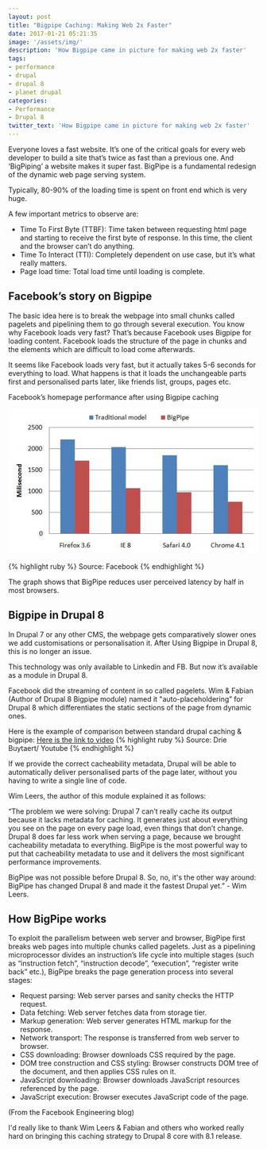 ```yaml
---
layout: post
title: "Bigpipe Caching: Making Web 2x Faster"
date: 2017-01-21 05:21:35
image: '/assets/img/'
description: 'How Bigpipe came in picture for making web 2x faster'
tags:
- performance
- drupal
- drupal 8
- planet drupal
categories:
- Performance
- Drupal 8
twitter_text: 'How Bigpipe came in picture for making web 2x faster'
---
```


Everyone loves a fast website. It’s one of the critical goals for every web developer to build a site that’s twice as fast than a previous one. And ‘BigPiping’ a website makes it super fast. BigPipe is a fundamental redesign of the dynamic web page serving system.

Typically, 80-90% of the loading time is spent on front end which is very huge.

A few important metrics to observe are:
- Time To First Byte (TTBF): Time taken between requesting html page and starting to receive the first byte of response. In this time, the client and the browser can’t do anything.
- Time To Interact (TTI): Completely dependent on use case, but it’s what really matters.
- Page load time: Total load time until loading is complete.

## Facebook’s story on Bigpipe
The basic idea here is to break the webpage into small chunks called pagelets and pipelining them to go through several execution. You know why Facebook loads very fast? That’s because Facebook uses Bigpipe for loading content. Facebook loads the structure of the page in chunks and the elements which are difficult to load come afterwards.

It seems like Facebook loads very fast, but it actually takes 5-6 seconds for everything to load. What happens is that it loads the unchangeable parts first and personalised parts later, like friends list, groups, pages etc.

Facebook’s homepage performance after using Bigpipe caching

![Bigpipe rating chart](/assets/img/2016-04-21-bigpipe-caching-making-webx-faster/bigpipe-chart.jpg)

{% highlight ruby %}
Source: Facebook
{% endhighlight %}

The graph shows that BigPipe reduces user perceived latency by half in most browsers.

## Bigpipe in Drupal 8
In Drupal 7 or any other CMS, the webpage gets comparatively slower ones we add customisations or personalisation it. After Using Bigpipe in Drupal 8, this is no longer an issue.

This technology was only available to Linkedin and FB. But now it’s available as a module in Drupal 8.

Facebook did the streaming of content in so called pagelets. Wim & Fabian (Author of Drupal 8 Bigpipe module) named it "auto-placeholdering” for Drupal 8 which differentiates the static sections of the page from dynamic ones.

Here is the example of comparison between standard drupal caching & bigpipe:
[Here is the link to video][bigpipe-youtube-video]
{% highlight ruby %}
Source: Drie Buytaert/ Youtube
{% endhighlight %}

If we provide the correct cacheability metadata, Drupal will be able to automatically deliver personalised parts of the page later, without you having to write a single line of code.

Wim Leers, the author of this module explained it as follows:

 “The problem we were solving: Drupal 7 can’t really cache its output because it lacks metadata for caching. It generates just about everything you see on the page on every page load, even things that don’t change. Drupal 8 does far less work when serving a page, because we brought cacheability metadata to everything. BigPipe is the most powerful way to put that cacheability metadata to use and it delivers the most significant performance improvements.

BigPipe was not possible before Drupal 8. So, no, it's the other way around: BigPipe has changed Drupal 8 and made it the fastest Drupal yet.” - Wim Leers.

## How BigPipe works

To exploit the parallelism between web server and browser, BigPipe first breaks web pages into multiple chunks called pagelets. Just as a pipelining microprocessor divides an instruction’s life cycle into multiple stages (such as “instruction fetch”, “instruction decode”, “execution”, “register write back” etc.), BigPipe breaks the page generation process into several stages:

- Request parsing: Web server parses and sanity checks the HTTP request.
- Data fetching: Web server fetches data from storage tier.
- Markup generation: Web server generates HTML markup for the response.
- Network transport: The response is transferred from web server to browser.
- CSS downloading: Browser downloads CSS required by the page.
- DOM tree construction and CSS styling: Browser constructs DOM tree of the document, and then applies CSS rules on it.
- JavaScript downloading: Browser downloads JavaScript resources referenced by the page.
- JavaScript execution: Browser executes JavaScript code of the page.

(From the Facebook Engineering blog)

I'd really like to thank Wim Leers & Fabian and others who worked really hard on bringing this caching strategy to Drupal 8 core with 8.1 release.

[bigpipe-youtube-video]: https://youtu.be/JwzX0Qv6u3A
